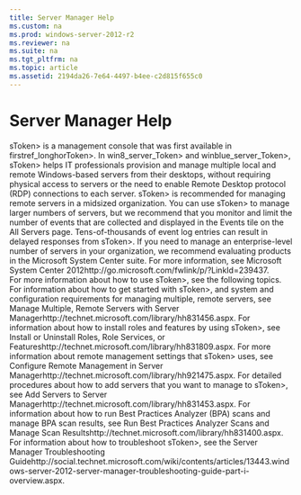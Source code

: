 ```yaml
---
title: Server Manager Help
ms.custom: na
ms.prod: windows-server-2012-r2
ms.reviewer: na
ms.suite: na
ms.tgt_pltfrm: na
ms.topic: article
ms.assetid: 2194da26-7e64-4497-b4ee-c2d815f655c0
---
```

# Server Manager Help
<?xml version="1.0" encoding="utf-8"?>
<developerConceptualDocument xmlns="http://ddue.schemas.microsoft.com/authoring/2003/5" xmlns:xlink="http://www.w3.org/1999/xlink" xmlns:xsi="http://www.w3.org/2001/XMLSchema-instance" xsi:schemaLocation="http://ddue.schemas.microsoft.com/authoring/2003/5 http://dduestorage.blob.core.windows.net/ddueschema/developer.xsd">
  <introduction>
    <para>
      <token>sToken> is a management console that was first available in <token>firstref_longhorToken>. In <token>win8_server_Token> and <token>winblue_server_Token>, <token>sToken> helps IT professionals provision and manage multiple local and remote Windows-based servers from their desktops, without requiring physical access to servers or the need to enable Remote Desktop protocol (RDP) connections to each server.</para>
    <para>
      <token>sToken> is recommended for managing remote servers in a midsized organization. You can use <token>sToken> to manage larger numbers of servers, but we recommend that you monitor and limit the number of events that are collected and displayed in the <ui>Events</ui> tile on the <ui>All Servers</ui> page. Tens-of-thousands of event log entries can result in delayed responses from <token>sToken>. If you need to manage an enterprise-level number of servers in your organization, we recommend evaluating products in the Microsoft System Center suite. For more information, see <externalLink><linkText>Microsoft System Center 2012</linkText><linkUri>http://go.microsoft.com/fwlink/p/?LinkId=239437</linkUri></externalLink>.</para>
  </introduction>
  <section>
    <title>More information about how to use Server Manager</title>
    <content>
      <para>For more information about how to use <token>sToken>, see the following topics.</para>
      <list class="bullet">
        <listItem>
          <para>For information about how to get started with <token>sToken>, and system and configuration requirements for managing multiple, remote servers, see <externalLink><linkText>Manage Multiple, Remote Servers with Server Manager</linkText><linkUri>http://technet.microsoft.com/library/hh831456.aspx</linkUri></externalLink>.</para>
        </listItem>
        <listItem>
          <para>For information about how to install roles and features by using <token>sToken>, see <externalLink><linkText>Install or Uninstall Roles, Role Services, or Features</linkText><linkUri>http://technet.microsoft.com/library/hh831809.aspx</linkUri></externalLink>.</para>
        </listItem>
        <listItem>
          <para>For more information about remote management settings that <token>sToken> uses, see <externalLink><linkText>Configure Remote Management in Server Manager</linkText><linkUri>http://technet.microsoft.com/library/hh921475.aspx</linkUri></externalLink>.</para>
        </listItem>
        <listItem>
          <para>For detailed procedures about how to add servers that you want to manage to <token>sToken>, see <externalLink><linkText>Add Servers to Server Manager</linkText><linkUri>http://technet.microsoft.com/library/hh831453.aspx</linkUri></externalLink>.</para>
        </listItem>
        <listItem>
          <para>For information about how to run Best Practices Analyzer (BPA) scans and manage BPA scan results, see <externalLink><linkText>Run Best Practices Analyzer Scans and Manage Scan Results</linkText><linkUri>http://technet.microsoft.com/library/hh831400.aspx</linkUri></externalLink>.</para>
        </listItem>
        <listItem>
          <para>For information about how to troubleshoot <token>sToken>, see the <externalLink><linkText>Server Manager Troubleshooting Guide</linkText><linkUri>http://social.technet.microsoft.com/wiki/contents/articles/13443.windows-server-2012-server-manager-troubleshooting-guide-part-i-overview.aspx</linkUri></externalLink>.</para>
        </listItem>
      </list>
    </content>
  </section>
  <relatedTopics />
</developerConceptualDocument>

